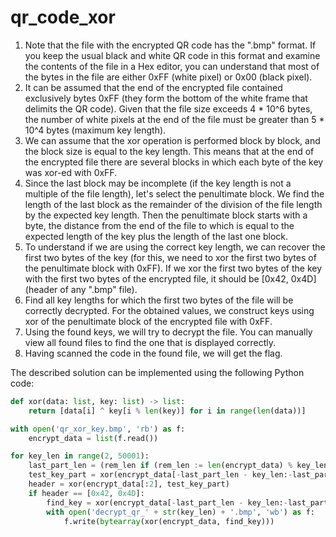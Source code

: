 # qr_code_xor

1. Note that the file with the encrypted QR code has the ".bmp" format. If you keep the usual
black and white QR code in this format and examine the contents of the file in a Hex editor,
you can understand that most of the bytes in the file are either 0xFF (white pixel) 
or 0x00 (black pixel).
2. It can be assumed that the end of the encrypted file contained exclusively bytes 0xFF 
(they form the bottom of the white frame that delimits the QR code).
Given that the file size exceeds 4 * 10^6 bytes, the number of white pixels at the end of the file
must be greater than 5 * 10^4 bytes (maximum key length).
3. We can assume that the xor operation is performed block by block, and the block size is equal 
to the key length. This means that at the end of the encrypted file there are several blocks in
which each byte of the key was xor-ed with 0xFF.
4. Since the last block may be incomplete (if the key length is not a multiple of the file length),
let's select the penultimate block. We find the length of the last block as the remainder of the
division of the file length by the expected key length. Then the penultimate block starts
with a byte, the distance from the end of the file to which is equal to the expected length of the
key plus the length of the last one block.
5. To understand if we are using the correct key length, we can recover the first two bytes of 
the key (for this, we need to xor the first two bytes of the penultimate block with 0xFF).
If we xor the first two bytes of the key with the first two bytes of the encrypted file,
it should be [0x42, 0x4D] (header of any ".bmp" file).
6. Find all key lengths for which the first two bytes of the file will be correctly decrypted.
For the obtained values, we construct keys using xor of the penultimate block of the encrypted
file with 0xFF.
7. Using the found keys, we will try to decrypt the file. You can manually view all found files
to find the one that is displayed correctly.
8. Having scanned the code in the found file, we will get the flag.

The described solution can be implemented using the following Python code:
```python
def xor(data: list, key: list) -> list:
    return [data[i] ^ key[i % len(key)] for i in range(len(data))]

with open('qr_xor_key.bmp', 'rb') as f:
    encrypt_data = list(f.read())

for key_len in range(2, 50001):
    last_part_len = (rem_len if (rem_len := len(encrypt_data) % key_len) else key_len)
    test_key_part = xor(encrypt_data[-last_part_len - key_len:-last_part_len - key_len + 2], [0xFF])
    header = xor(encrypt_data[:2], test_key_part)
    if header == [0x42, 0x4D]:
        find_key = xor(encrypt_data[-last_part_len - key_len:-last_part_len], [0xFF])
        with open('decrypt_qr_' + str(key_len) + '.bmp', 'wb') as f:
            f.write(bytearray(xor(encrypt_data, find_key)))
```